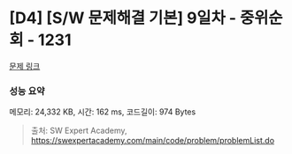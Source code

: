 # [D4] [S/W 문제해결 기본] 9일차 - 중위순회 - 1231 

[문제 링크](https://swexpertacademy.com/main/code/problem/problemDetail.do?contestProbId=AV140YnqAIECFAYD) 

### 성능 요약

메모리: 24,332 KB, 시간: 162 ms, 코드길이: 974 Bytes



> 출처: SW Expert Academy, https://swexpertacademy.com/main/code/problem/problemList.do